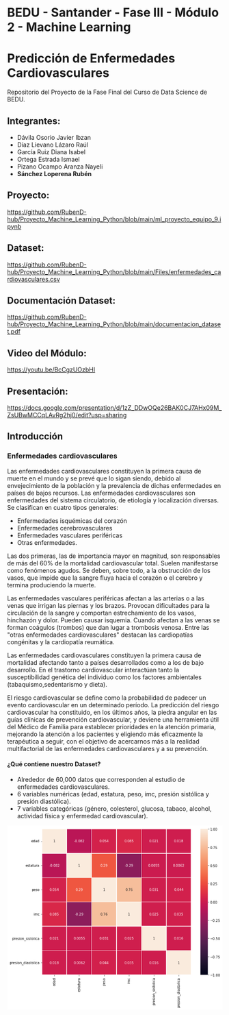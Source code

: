 # BEDU - Santander - Fase III - Módulo 2 - Machine Learning

# **Predicción de Enfermedades Cardiovasculares**

Repositorio del Proyecto de la Fase Final del Curso de Data Science de BEDU.

## Integrantes:

- Dávila Osorio Javier Ibzan
- Díaz Lievano Lázaro Raúl
- García Ruiz Diana Isabel
- Ortega Estrada Ismael
- Pizano Ocampo Aranza Nayeli
- **Sánchez Loperena Rubén**

## Proyecto:

https://github.com/RubenD-hub/Proyecto_Machine_Learning_Python/blob/main/ml_proyecto_equipo_9.ipynb

## Dataset:

https://github.com/RubenD-hub/Proyecto_Machine_Learning_Python/blob/main/Files/enfermedades_cardiovasculares.csv

## Documentación Dataset:

https://github.com/RubenD-hub/Proyecto_Machine_Learning_Python/blob/main/documentacion_dataset.pdf

## Video del Módulo:

https://youtu.be/BcCgzUOzbHI

## Presentación:

https://docs.google.com/presentation/d/1zZ_DDwOQe26BAK0CJ7AHx09M_ZsUBwMCCqLAvRg2hj0/edit?usp=sharing

## Introducción

### **Enfermedades cardiovasculares**

Las enfermedades cardiovasculares constituyen la primera causa de muerte en el mundo y se prevé que lo sigan siendo, debido al envejecimiento de la población y la prevalencia de dichas enfermedades en países de bajos recursos. Las enfermedades cardiovasculares son enfermedades del sistema circulatorio, de etiología y localización diversas. Se clasifican en cuatro tipos generales:

- Enfermedades isquémicas del corazón
- Enfermedades cerebrovasculares
- Enfermedades vasculares periféricas
- Otras enfermedades.

Las dos primeras, las de importancia mayor en magnitud, son responsables de más del 60% de la mortalidad cardiovascular total. Suelen manifestarse como fenómenos agudos. Se deben, sobre todo, a la obstrucción de los vasos, que impide que la sangre fluya hacia el corazón o el cerebro y termina produciendo la muerte.

Las enfermedades vasculares periféricas afectan a las arterias o a las venas que irrigan las piernas y los brazos. Provocan dificultades para la circulación de la sangre y comportan estrechamiento de los vasos, hinchazón y dolor. Pueden causar isquemia. Cuando afectan a las venas se forman coágulos (trombos) que dan
lugar a trombosis venosa.
Entre las "otras enfermedades cardiovasculares" destacan las cardiopatías congénitas y la cardiopatía reumática.

Las enfermedades cardiovasculares constituyen la primera causa de mortalidad afectando tanto a países desarrollados como a los de bajo desarrollo. En el trastorno cardiovascular interactúan tanto la susceptibilidad genética del individuo como los factores ambientales (tabaquismo,sedentarismo y dieta).

El riesgo cardiovascular se define como la probabilidad de padecer un evento cardiovascular en un determinado período. La predicción del riesgo cardiovascular ha constituido, en los últimos años, la piedra angular en las guías clínicas de prevención cardiovascular, y deviene una herramienta útil del Médico de Familia para establecer prioridades en la atención primaria, mejorando la atención a los pacientes y eligiendo más eficazmente la terapéutica a seguir, con el objetivo de acercarnos más a la realidad multifactorial de las enfermedades cardiovasculares y a su prevención.

#### ¿Qué contiene nuestro Dataset?

- Alrededor de 60,000 datos que corresponden al estudio de enfermedades cardiovasculares.
- 6 variables numéricas (edad, estatura, peso, imc, presión sistólica y presión diastólica).
- 7 variables categóricas (género, colesterol, glucosa, tabaco, alcohol, actividad física y enfermedad cardiovascular).

<p><img src="https://github.com/RubenD-hub/Proyecto_Machine_Learning_Python/blob/main/Files/descarga.png?raw=true" align="center"/></p>
